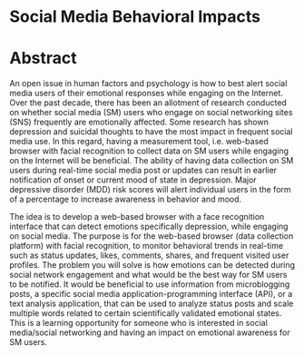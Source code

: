 # Social Media Behavioral Impacts

# Abstract
An open issue in human factors and psychology is how to best alert social media users of their emotional responses while engaging on the Internet. Over the past decade, there has been an allotment of research conducted on whether social media (SM) users who engage on social networking sites (SNS) frequently are emotionally affected. Some research has shown depression and suicidal thoughts to have the most impact in frequent social media use. In this regard, having a measurement tool, i.e. web-based browser with facial recognition to collect data on SM users while engaging on the Internet will be beneficial. The ability of having data collection on SM users during real-time social media post or updates can result in earlier notification of onset or current mood of state in depression. Major depressive disorder (MDD) risk scores will alert individual users in the form of a percentage to increase awareness in behavior and mood.

The idea is to develop a web-based browser with a face recognition interface that can detect emotions specifically depression, while engaging on social media. The purpose is for the web-based browser (data collection platform) with facial recognition, to monitor behavioral trends in real-time such as status updates, likes, comments, shares, and frequent visited user profiles. The problem you will solve is how emotions can be detected during social network engagement and what would be the best way for SM users to be notified. It would be beneficial to use information from microblogging posts, a specific social media application-programming interface (API), or a text analysis application, that can be used to analyze status posts and scale multiple words related to certain scientifically validated emotional states. This is a learning opportunity for someone who is interested in social media/social networking and having an impact on emotional awareness for SM users.
